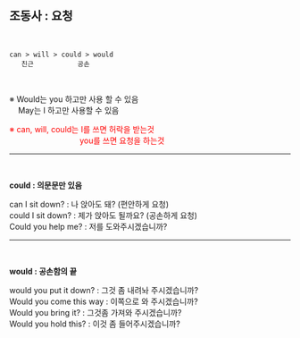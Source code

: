 ## 조동사 : 요청 ##
<br>

    can > will > could > would
       친근           공손
<br>

※ Would는 you 하고만 사용 할 수 있음  
&nbsp;&nbsp;&nbsp;&nbsp;May는 I 하고만 사용할 수 있음  

<span style="color:red">※ can, will, could는 I를 쓰면 허락을 받는것    
&nbsp;&nbsp;&nbsp;&nbsp;&nbsp;&nbsp;&nbsp;&nbsp;&nbsp;&nbsp;&nbsp;&nbsp;&nbsp;&nbsp;&nbsp;&nbsp;&nbsp;&nbsp;&nbsp;&nbsp;&nbsp;&nbsp;&nbsp;&nbsp;&nbsp;&nbsp;&nbsp;&nbsp;&nbsp;&nbsp;&nbsp;&nbsp;you를 쓰면 요청을 하는것</span>

---
<br>

**could : 의문문만 있음**

can I sit down? : 나 앉아도 돼? (편안하게 요청)  
could I sit down? : 제가 앉아도 될까요? (공손하게 요청)   
Could you help me? : 저를 도와주시겠습니까?   

---
<br>

**would : 공손함의 끝**

would you put it down? : 그것 좀 내려놔 주시겠습니까?  
Would you come this way : 이쪽으로 와 주시겠습니까?  
Would you bring it? : 그것좀 가져와 주시겠습니까?  
Would you hold this? : 이것 좀 들어주시겠습니까?





